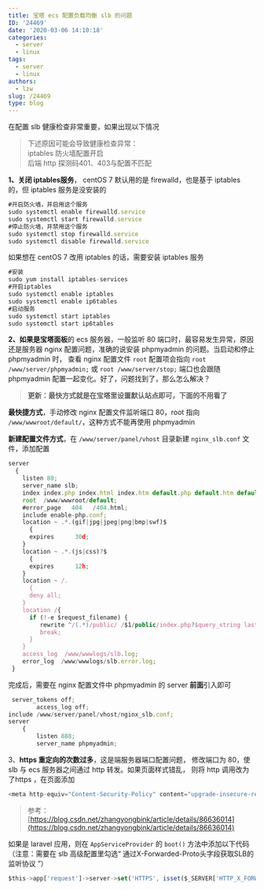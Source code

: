 ```yaml
---
title: 宝塔 ecs 配置负载均衡 slb 的问题
ID: '24469'
date: '2020-03-06 14:10:18'
categories:
  - server
  - linux
tags:
  - server
  - linux
authors:
  - lzw
slug: /24469
type: blog
---
```


<!--truncate-->

在配置 slb 健康检查非常重要，如果出现以下情况

> 下述原因可能会导致健康检查异常：  
> iptables 防火墙配置开启  
> 后端 http 探测码401、403与配置不匹配

**1、关闭 iptables服务**， centOS 7 默认用的是 firewalld，也是基于 iptables 的，但 iptables 服务是没安装的

``` js 
#开启防火墙，并启用这个服务
sudo systemctl enable firewalld.service
sudo systemctl start firewalld.service
#停止防火墙，并禁用这个服务
sudo systemctl stop firewalld.service
sudo systemctl disable firewalld.service
```

如果想在 centOS 7 改用 iptables 的话，需要安装 iptables 服务

``` js 
#安装
sudo yum install iptables-services
#开启iptables
sudo systemctl enable iptables
sudo systemctl enable ip6tables
#启动服务
sudo systemctl start iptables
sudo systemctl start ip6tables
```

**2、如果是宝塔面板**的 ecs 服务器，一般监听 80 端口时，最容易发生异常，原因还是服务器 nginx 配置问题，准确的说安装 phpmyadmin 的问题。当启动和停止 phpmyadmin 时， 查看 nginx 配置文件 `root` 配置项会指向 `root /www/server/phpmyadmin;` 或 `root /www/server/stop;` 端口也会跟随 phpmyadmin 配置一起变化。好了，问题找到了，那么怎么解决？

> **更新：最快方式就是在宝塔里设置默认站点即可，下面的不用看了**

**最快捷方式**，手动修改 nginx 配置文件监听端口 80，root 指向 `/www/wwwroot/default/`，这种方式不能再使用 phpmyadmin

**新建配置文件方式**，在 `/www/server/panel/vhost` 目录新建 `nginx_slb.conf` 文件，添加配置

``` js 
server
  {
    listen 80;
    server_name slb;
    index index.php index.html index.htm default.php default.htm default.html;
    root  /www/wwwroot/default;
    #error_page   404   /404.html;
    include enable-php.conf;
    location ~ .*.(gif|jpg|jpeg|png|bmp|swf)$
      {
      expires      30d;
    }
    location ~ .*.(js|css)?$
      {
      expires      12h;
    }
    location ~ /.
      {
      deny all;
    }
    location /{
      if (!-e $request_filename) {
         rewrite ^/(.*)/public/ /$1/public/index.php?$query_string last; #推荐
         break;
      }
    }
    access_log  /www/wwwlogs/slb.log;
    error_log  /www/wwwlogs/slb.error.log;
 } 
```

完成后，需要在 nginx 配置文件中 phpmyadmin 的 server **前面**引入即可

``` js 
 server_tokens off;
        access_log off;
include /www/server/panel/vhost/nginx_slb.conf;
server
    {
        listen 888;
        server_name phpmyadmin; 
```

3、**https 重定向的次数过多**，这是端服务器端口配置问题， 修改端口为 80，使 slb 与 ecs 服务器之间通过 http 转发。如果页面样式错乱， 则将 http 调用改为了https ，在页面添加

``` js 
<meta http-equiv="Content-Security-Policy" content="upgrade-insecure-requests">
```

> 参考： [https://blog.csdn.net/zhangyongbink/article/details/86636014](https://blog.csdn.net/zhangyongbink/article/details/86636014)

如果是 laravel 应用，则在 `AppServiceProvider` 的 `boot()` 方法中添加以下代码（注意：需要在 slb 高级配置里勾选“ 通过X-Forwarded-Proto头字段获取SLB的监听协议 ”）

``` js 
$this->app['request']->server->set('HTTPS', isset($_SERVER['HTTP_X_FORWARDED_PROTO']) && 'https' == $_SERVER['HTTP_X_FORWARDED_PROTO']);
```
 
 
 
 
 
 
 
 
 
 
 
 
 
 
 
 
 
 
 
 
 
 
 
 
 
